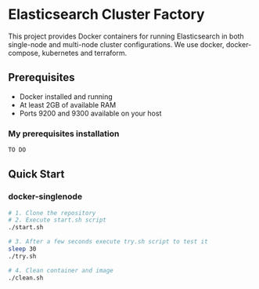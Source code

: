 # Elasticsearch Cluster Factory

This project provides Docker containers for running Elasticsearch in both single-node and multi-node cluster configurations. We use docker, docker-compose, kubernetes and terraform.

## Prerequisites
- Docker installed and running
- At least 2GB of available RAM
- Ports 9200 and 9300 available on your host

### My prerequisites installation
```bash
TO DO
```

## Quick Start

### docker-singlenode
```bash
# 1. Clone the repository
# 2. Execute start.sh script
./start.sh

# 3. After a few seconds execute try.sh script to test it
sleep 30
./try.sh

# 4. Clean container and image
./clean.sh
```

